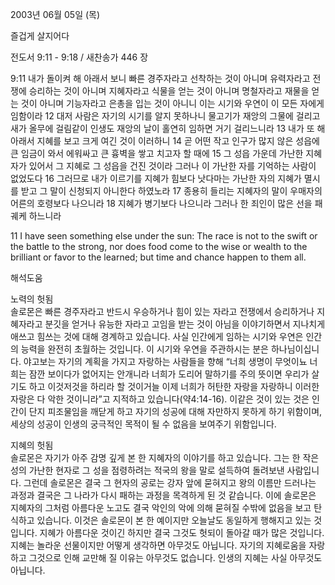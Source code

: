 2003년 06월 05일 (목)

즐겁게 살지어다



전도서 9:11 - 9:18 / 새찬송가 446 장


9:11 내가 돌이켜 해 아래서 보니 빠른 경주자라고 선착하는 것이 아니며 유력자라고 전쟁에 승리하는 것이 아니며 지혜자라고 식물을 얻는 것이 아니며 명철자라고 재물을 얻는 것이 아니며 기능자라고 은총을 입는 것이 아니니 이는 시기와 우연이 이 모든 자에게 임함이라 
12 대저 사람은 자기의 시기를 알지 못하나니 물고기가 재앙의 그물에 걸리고 새가 올무에 걸림같이 인생도 재앙의 날이 홀연히 임하면 거기 걸리느니라 
13 내가 또 해 아래서 지혜를 보고 크게 여긴 것이 이러하니 
14 곧 어떤 작고 인구가 많지 않은 성읍에 큰 임금이 와서 에워싸고 큰 흉벽을 쌓고 치고자 할 때에 
15 그 성읍 가운데 가난한 지혜자가 있어서 그 지혜로 그 성읍을 건진 것이라 그러나 이 가난한 자를 기억하는 사람이 없었도다 
16 그러므로 내가 이르기를 지혜가 힘보다 낫다마는 가난한 자의 지혜가 멸시를 받고 그 말이 신청되지 아니한다 하였노라 
17 종용히 들리는 지혜자의 말이 우매자의 어른의 호령보다 나으니라 
18 지혜가 병기보다 나으니라 그러나 한 죄인이 많은 선을 패궤케 하느니라

11 I have seen something else under the sun: The race is not to the swift or the battle to the strong, nor does food come to the wise or wealth to the brilliant or favor to the learned; but time and chance happen to them all.

해석도움





노력의 헛됨  
솔로몬은 빠른 경주자라고 반드시 우승하거나 힘이 있는 자라고 전쟁에서 승리하거나 지혜자라고 분깃을 얻거나 유능한 자라고 고임을 받는 것이 아님을 이야기하면서 지나치게 애쓰고 힘쓰는 것에 대해 경계하고 있습니다. 사실 인간에게 임하는 시기와 우연은 인간의 능력을 완전히 초월하는 것입니다. 이 시기와 우연을 주관하시는 분은 하나님이십니다. 야고보는 자기의 계획을 가지고 자랑하는 사람들을 향해 “너희 생명이 무엇이뇨 너희는 잠깐 보이다가 없어지는 안개니라 너희가 도리어 말하기를 주의 뜻이면 우리가 살기도 하고 이것저것을 하리라 할 것이거늘 이제 너희가 허탄한 자랑을 자랑하니 이러한 자랑은 다 악한 것이니라”고 지적하고 있습니다(약4:14-16). 이같은 것이 있는 것은 인간이 단지 피조물임을 깨닫게 하고 자기의 성공에 대해 자만하지 못하게 하기 위함이며, 세상의 성공이 인생의 궁극적인 목적이 될 수 없음을 보여주기 위함입니다.  

지혜의 헛됨  
솔로몬은 자기가 아주 감명 깊게 본 한 지혜자의 이야기를 하고 있습니다. 그는 한 작은 성의 가난한 현자로 그 성을 점령하려는 적국의 왕을 말로 설득하여 돌려보낸 사람입니다. 그런데 솔로몬은 결국 그 현자의 공로는 강자 앞에 묻혀지고 왕의 이름만 드러나는 과정과 결국은 그 나라가 다시 패하는 과정을 목격하게 된 것 같습니다. 이에 솔로몬은 지혜자의 그처럼 아름다운 노고도 결국 악인의 악에 의해 묻혀질 수밖에 없음을 보고 탄식하고 있습니다. 이것은 솔로몬이 본 한 예이지만 오늘날도 동일하게 행해지고 있는 것입니다. 지혜가 아름다운 것이긴 하지만 결국 그것도 헛되이 돌아갈 때가 많은 것입니다. 지혜는 놀라운 선물이지만 어떻게 생각하면 아무것도 아닙니다. 자기의 지혜로움을 자랑하고 그것으로 인해 교만해 질 이유는 아무것도 없습니다. 인생의 지혜는 사실 아무것도 아닙니다.